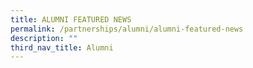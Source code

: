 ```yaml
---
title: ALUMNI FEATURED NEWS
permalink: /partnerships/alumni/alumni-featured-news
description: ""
third_nav_title: Alumni
---
```

